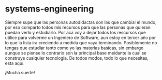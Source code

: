 # systems-engineering

Siempre supe que las personas autodidactas son las que cambial el mundo, por eso comparto todos mis recursos para que las personas que quieran puedan verlo y estudiarlo. Por aca voy a dejar todos los rescursos que utilice para volverme un Ingeniero de Software, aun estoy en tercer año por lo que la lista ira creciendo a medida que vaya terminando. Posiblemente no tengas que estudiar tanto como yo las materias basicas, sin embargo aunque se piense lo contrario son la principal base meidante la cual se construye cualquier tecnologia. De todos modos, todo lo que necesitas, esta aquí.

¡Mucha suerte!
